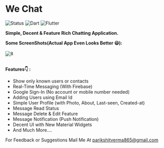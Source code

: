 # We Chat
![Status](https://img.shields.io/badge/Status-Active-brightgreen)
![Dart](https://img.shields.io/badge/dart-100%25-brightgreen)
![Flutter](https://img.shields.io/badge/Flutter-Cross%20Platform-blue)

<b>Simple, Decent & Feature Rich Chatting Application.</b></br>


<b>Some ScreenShots(Actual App Even Looks Better 😃):</b></br><br>
<kbd>
![8](https://github.com/TechboyVerma/Gup-Sup_Chating_Application_/assets/114131682/f1223d26-8249-44bc-9275-45448acc9d01)
</kbd>
<br>
<br>

<b>Features👇 : </b>
<ul>
<li>Show only known users or contacts
<li>Real-Time Messaging (With Firebase)
<li>Google Sign-In (No account or mobile number needed)
<li>Adding Users using Email Id
<li>Simple User Profile (with Photo, About, Last-seen, Created-at)
<li>Message Read Status
<li>Message Delete & Edit Feature
<li>Message Notification (Push Notification)
<li>Decent UI with New Material Widgets
<li>And Much More....
</ul>


<!--  <b>Note:</b> This Project is Much More Improved (i.e. Contains New Features)  -->
For Feedback or Suggestions Mail Me At parikshitverma865@gmail.com

